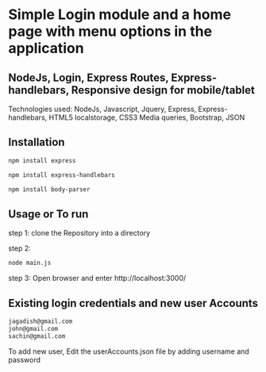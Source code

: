 # Simple Login module and a home page with menu options in the application

## NodeJs, Login, Express Routes, Express-handlebars, Responsive design for mobile/tablet

Technologies used: NodeJs, Javascript, Jquery, Express, Express-handlebars, HTML5 localstorage, CSS3 Media queries, Bootstrap, JSON

## Installation

```bash
npm install express 
```
```bash
npm install express-handlebars 
```
```bash
npm install body-parser
```

## Usage or To run

step 1: clone the Repository into a directory

step 2:

```bash
node main.js
```

step 3: Open browser and enter http://localhost:3000/

## Existing login credentials and new user Accounts

```bash
jagadish@gmail.com
john@gmail.com
sachin@gmail.com
```
To add new user, Edit the userAccounts.json file by adding username and password